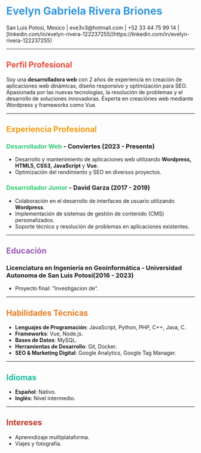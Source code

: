 <!-- Encabezado -->
<h1 style="color: #3498db;">Evelyn Gabriela Rivera Briones</h1>
<p><i class="fas fa-map-marker-alt"></i> San Luis Potosi, Mexico | <i class="fas fa-envelope"></i> eve3v3@hotmail.com | <i class="fas fa-phone"></i> +52 33 44 75 99 14 | <i class="fab fa-linkedin"></i> [linkedin.com/in/evelyn-rivera-122237255](https://linkedin.com/in/evelyn-rivera-122237255)</p>

---

## <span style="color: #e74c3c;"><i class="fas fa-user"></i> Perfil Profesional</span>

Soy una **desarrolladora web** con 2 años de experiencia en creación de aplicaciones web dinámicas, diseño responsivo y optimización para SEO. Apasionada por las nuevas tecnologías, la resolución de problemas y el desarrollo de soluciones innovadoras. Experta en creaciónes web mediante Wordpress y frameworks como Vue.

---

## <span style="color: #f39c12;"><i class="fas fa-briefcase"></i> Experiencia Profesional</span>

### <span style="color: #2ecc71;">Desarrollador Web</span> - Conviertes (2023 - Presente)
- Desarrollo y mantenimiento de aplicaciones web utilizando **Wordpress, HTML5, CSS3, JavaScript** y **Vue**.
- Optimización del rendimiento y SEO en diversos proyectos.

### <span style="color: #2ecc71;">Desarrollador Junior</span> - David Garza (2017 - 2019)
- Colaboración en el desarrollo de interfaces de usuario utilizando **Wordpress**.
- Implementación de sistemas de gestión de contenido (CMS) personalizados.
- Soporte técnico y resolución de problemas en aplicaciones existentes.

---

## <span style="color: #9b59b6;"><i class="fas fa-graduation-cap"></i> Educación</span>

### Licenciatura en Ingeniería en Geoinformática - Universidad Autonoma de San Luis Potosi(2016 - 2023)
- Proyecto final: "Investigacion de".

---

## <span style="color: #e67e22;"><i class="fas fa-code"></i> Habilidades Técnicas</span>

- **Lenguajes de Programación**: JavaScript, Python, PHP, C++, Java, C.
- **Frameworks**: Vue, Node.js.
- **Bases de Datos**: MySQL.
- **Herramientas de Desarrollo**: Git, Docker.
- **SEO & Marketing Digital**: Google Analytics, Google Tag Manager.

---

## <span style="color: #1abc9c;"><i class="fas fa-language"></i> Idiomas</span>

- **Español**: Nativo.
- **Inglés**: Nivel intermedio.


---

## <span style="color: #c0392b;"><i class="fas fa-star"></i> Intereses</span>

- Aprenndizaje multiplataforma.
- Viajes y fotografía.

